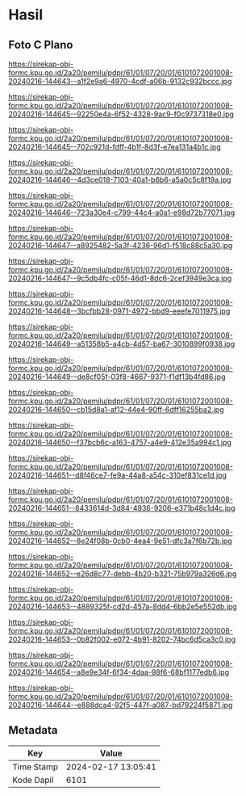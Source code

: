 # Hasil

## Foto C Plano

https://sirekap-obj-formc.kpu.go.id/2a20/pemilu/pdpr/61/01/07/20/01/6101072001008-20240216-144643--a1f2e9a6-4970-4cdf-a06b-9132c932bccc.jpg

https://sirekap-obj-formc.kpu.go.id/2a20/pemilu/pdpr/61/01/07/20/01/6101072001008-20240216-144645--92250e4a-6f52-4328-9ac9-f0c9737318e0.jpg

https://sirekap-obj-formc.kpu.go.id/2a20/pemilu/pdpr/61/01/07/20/01/6101072001008-20240216-144645--702c921d-fdff-4b1f-8d3f-e7ea131a4b1c.jpg

https://sirekap-obj-formc.kpu.go.id/2a20/pemilu/pdpr/61/01/07/20/01/6101072001008-20240216-144646--4d3ce018-7103-40a1-b6b6-a5a0c5c8f19a.jpg

https://sirekap-obj-formc.kpu.go.id/2a20/pemilu/pdpr/61/01/07/20/01/6101072001008-20240216-144646--723a30e4-c799-44c4-a0a1-e98d72b77071.jpg

https://sirekap-obj-formc.kpu.go.id/2a20/pemilu/pdpr/61/01/07/20/01/6101072001008-20240216-144647--a8925482-5a3f-4236-96d1-f518c88c5a30.jpg

https://sirekap-obj-formc.kpu.go.id/2a20/pemilu/pdpr/61/01/07/20/01/6101072001008-20240216-144647--9c5db4fc-c05f-46d1-8dc6-2cef3949e3ca.jpg

https://sirekap-obj-formc.kpu.go.id/2a20/pemilu/pdpr/61/01/07/20/01/6101072001008-20240216-144648--3bcfbb28-0971-4972-bbd9-eeefe7011975.jpg

https://sirekap-obj-formc.kpu.go.id/2a20/pemilu/pdpr/61/01/07/20/01/6101072001008-20240216-144649--a51358b5-a4cb-4d57-ba67-3010899f0938.jpg

https://sirekap-obj-formc.kpu.go.id/2a20/pemilu/pdpr/61/01/07/20/01/6101072001008-20240216-144649--de8cf05f-03f8-4667-9371-f1df13b4fd86.jpg

https://sirekap-obj-formc.kpu.go.id/2a20/pemilu/pdpr/61/01/07/20/01/6101072001008-20240216-144650--cb15d8a1-af12-44e4-90ff-6dff16255ba2.jpg

https://sirekap-obj-formc.kpu.go.id/2a20/pemilu/pdpr/61/01/07/20/01/6101072001008-20240216-144650--f37bcb6c-a163-4757-a4e9-412e35a994c1.jpg

https://sirekap-obj-formc.kpu.go.id/2a20/pemilu/pdpr/61/01/07/20/01/6101072001008-20240216-144651--d8f46ce7-fe9a-44a8-a54c-310ef831ce1d.jpg

https://sirekap-obj-formc.kpu.go.id/2a20/pemilu/pdpr/61/01/07/20/01/6101072001008-20240216-144651--8433614d-3d84-4936-9206-e371b48c1d4c.jpg

https://sirekap-obj-formc.kpu.go.id/2a20/pemilu/pdpr/61/01/07/20/01/6101072001008-20240216-144652--8e24f08b-0cb0-4ea4-9e51-dfc3a7f6b72b.jpg

https://sirekap-obj-formc.kpu.go.id/2a20/pemilu/pdpr/61/01/07/20/01/6101072001008-20240216-144652--e26d8c77-debb-4b20-b321-75b979a326d6.jpg

https://sirekap-obj-formc.kpu.go.id/2a20/pemilu/pdpr/61/01/07/20/01/6101072001008-20240216-144653--4889325f-cd2d-457a-8dd4-6bb2e5e552db.jpg

https://sirekap-obj-formc.kpu.go.id/2a20/pemilu/pdpr/61/01/07/20/01/6101072001008-20240216-144653--0b82f002-e072-4b91-8202-74bc6d5ca3c0.jpg

https://sirekap-obj-formc.kpu.go.id/2a20/pemilu/pdpr/61/01/07/20/01/6101072001008-20240216-144654--a8e9e34f-6f34-4daa-98f6-68bf1177edb6.jpg

https://sirekap-obj-formc.kpu.go.id/2a20/pemilu/pdpr/61/01/07/20/01/6101072001008-20240216-144644--e888dca4-92f5-447f-a087-bd79224f5871.jpg


## Metadata

| Key        | Value               |
| ---------- | ------------------- |
| Time Stamp | 2024-02-17 13:05:41 |
| Kode Dapil | 6101                |



